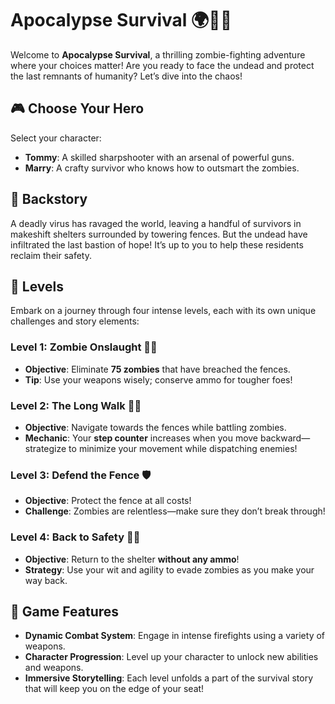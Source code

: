 # Apocalypse Survival 🌍🧟‍♂️

Welcome to **Apocalypse Survival**, a thrilling zombie-fighting adventure where your choices matter! Are you ready to face the undead and protect the last remnants of humanity? Let’s dive into the chaos!

## 🎮 Choose Your Hero
Select your character:
- **Tommy**: A skilled sharpshooter with an arsenal of powerful guns.
- **Marry**: A crafty survivor who knows how to outsmart the zombies.

## 📜 Backstory
A deadly virus has ravaged the world, leaving a handful of survivors in makeshift shelters surrounded by towering fences. But the undead have infiltrated the last bastion of hope! It’s up to you to help these residents reclaim their safety. 

## 🚀 Levels
Embark on a journey through four intense levels, each with its own unique challenges and story elements:

### Level 1: **Zombie Onslaught** 🧟‍♀️
- **Objective**: Eliminate **75 zombies** that have breached the fences.
- **Tip**: Use your weapons wisely; conserve ammo for tougher foes!

### Level 2: **The Long Walk** 🚶‍♂️
- **Objective**: Navigate towards the fences while battling zombies.
- **Mechanic**: Your **step counter** increases when you move backward—strategize to minimize your movement while dispatching enemies!

### Level 3: **Defend the Fence** 🛡️
- **Objective**: Protect the fence at all costs!
- **Challenge**: Zombies are relentless—make sure they don’t break through!

### Level 4: **Back to Safety** 🏃‍♀️
- **Objective**: Return to the shelter **without any ammo**!
- **Strategy**: Use your wit and agility to evade zombies as you make your way back.

## 🎯 Game Features
- **Dynamic Combat System**: Engage in intense firefights using a variety of weapons.
- **Character Progression**: Level up your character to unlock new abilities and weapons.
- **Immersive Storytelling**: Each level unfolds a part of the survival story that will keep you on the edge of your seat!
